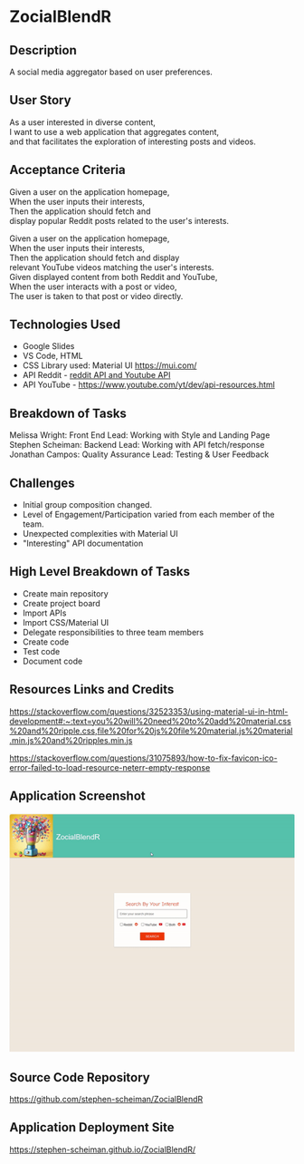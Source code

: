 # ZocialBlendR

## Description 

A social media aggregator based on user preferences.  

## User Story

As a user interested in diverse content,  
I want to use a web application that aggregates content,   
and that facilitates the exploration of interesting posts and videos.   

## Acceptance Criteria

Given a user on the application homepage,  
When the user inputs their interests,  
Then the application should fetch and  
display popular Reddit posts related to the user's interests.  

Given a user on the application homepage,  
When the user inputs their interests,  
Then the application should fetch and display  
relevant YouTube videos matching the user's interests.  
Given displayed content from both Reddit and YouTube,  
When the user interacts with a post or video,  
The user is taken to that post or video directly.  

## Technologies Used

- Google Slides
- VS Code, HTML
- CSS Library used: Material UI https://mui.com/
- API Reddit - [reddit API and Youtube API](https://www.reddit.com/dev/api)
- API YouTube - [https://www.youtube.com/yt/dev/api-resources.html
](https://www.youtube.com/yt/dev/api-resources.html)

## Breakdown of Tasks

Melissa Wright: Front End Lead: Working with Style and Landing Page  
Stephen Scheiman: Backend Lead: Working with API fetch/response  
Jonathan Campos: Quality Assurance Lead: Testing & User Feedback  

## Challenges

- Initial group composition changed. 
- Level of Engagement/Participation varied from each member of the team. 
- Unexpected complexities with Material UI
- "Interesting" API documentation

## High Level Breakdown of Tasks

- Create main repository
- Create project board
- Import APIs
- Import CSS/Material UI
- Delegate responsibilities to three team members
- Create code
- Test code
- Document code

## Resources Links and Credits 

https://stackoverflow.com/questions/32523353/using-material-ui-in-html-development#:~:text=you%20will%20need%20to%20add%20material.css%20and%20ripple.css,file%20for%20js%20file%20material.js%20material.min.js%20and%20ripples.min.js  

https://stackoverflow.com/questions/31075893/how-to-fix-favicon-ico-error-failed-to-load-resource-neterr-empty-response  

## Application Screenshot

![image](./assets/img/demo_gif.gif)

## Source Code Repository

https://github.com/stephen-scheiman/ZocialBlendR

## Application Deployment Site

https://stephen-scheiman.github.io/ZocialBlendR/